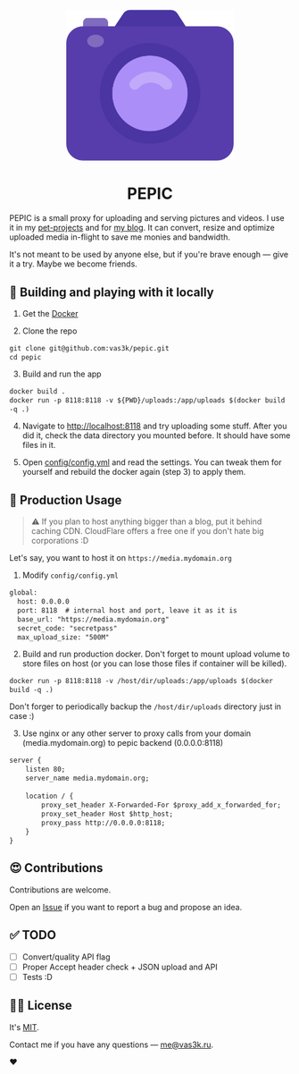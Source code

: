 <div align="center">
  <br>
  <img src="static/images/logo.png" width="300" alt="">
  <h1>PEPIC</h1>
</div>

PEPIC is a small proxy for uploading and serving pictures and videos. 
I use it in my [pet-projects](https://github.com/vas3k/vas3k.club) and for [my blog](https://vas3k.com). 
It can convert, resize and optimize uploaded media in-flight to save me monies and bandwidth. 

It's not meant to be used by anyone else, but if you're brave enough — give it a try. Maybe we become friends.

## 🔮 Building and playing with it locally

1. Get the [Docker](https://www.docker.com/get-started)

2. Clone the repo

```
git clone git@github.com:vas3k/pepic.git
cd pepic
```

3. Build and run the app

```
docker build .
docker run -p 8118:8118 -v ${PWD}/uploads:/app/uploads $(docker build -q .)
```

4. Navigate to [http://localhost:8118](http://localhost:8118) and try uploading some stuff. 
After you did it, check the data directory you mounted before. It should have some files in it. 

5. Open [config/config.yml](config/config.yml) and read the settings. 
You can tweak them for yourself and rebuild the docker again (step 3) to apply them.

## 🚢 Production Usage

> ⚠️ If you plan to host anything bigger than a blog, put it behind caching CDN. 
> CloudFlare offers a free one if you don't hate big corporations :D

Let's say, you want to host it on `https://media.mydomain.org`

 1. Modify `config/config.yml`

```
global:
  host: 0.0.0.0 
  port: 8118  # internal host and port, leave it as it is
  base_url: "https://media.mydomain.org"
  secret_code: "secretpass"
  max_upload_size: "500M"
```

 2. Build and run production docker. Don't forget to mount upload volume to store files on host (or you can lose those files if container will be killed).

```
docker run -p 8118:8118 -v /host/dir/uploads:/app/uploads $(docker build -q .)
```

Don't forger to periodically backup the `/host/dir/uploads` directory just in case :)

 3. Use nginx or any other server to proxy calls from your domain (media.mydomain.org) to pepic backend (0.0.0.0:8118)

```
server {
    listen 80;
    server_name media.mydomain.org;

    location / {
        proxy_set_header X-Forwarded-For $proxy_add_x_forwarded_for;
        proxy_set_header Host $http_host;
        proxy_pass http://0.0.0.0:8118;
    }
}
```

## 😍 Contributions

Contributions are welcome.  

Open an [Issue](https://github.com/vas3k/vas3k.club/issues) if you want to report a bug and propose an idea.

## ✅ TODO

- [ ] Convert/quality API flag
- [ ] Proper Accept header check + JSON upload and API
- [ ] Tests :D

## 👩‍💼 License 

It's [MIT](LICENSE).

Contact me if you have any questions — [me@vas3k.ru](mailto:me@vas3k.ru).

❤️
